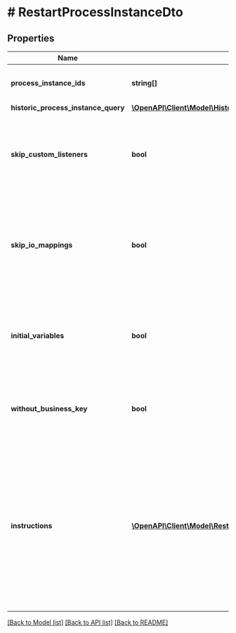 # # RestartProcessInstanceDto

## Properties

Name | Type | Description | Notes
------------ | ------------- | ------------- | -------------
**process_instance_ids** | **string[]** | A list of process instance ids to restart. | [optional]
**historic_process_instance_query** | [**\OpenAPI\Client\Model\HistoricProcessInstanceQueryDto**](HistoricProcessInstanceQueryDto.md) |  | [optional]
**skip_custom_listeners** | **bool** | Skip execution listener invocation for activities that are started as part of this request. | [optional]
**skip_io_mappings** | **bool** | Skip execution of [input/output variable mappings](https://docs.camunda.org/manual/latest/user-guide/process-engine/variables/#input-output-variable-mapping) for activities that are started as part of this request. | [optional]
**initial_variables** | **bool** | Set the initial set of variables during restart. By default, the last set of variables is used. | [optional]
**without_business_key** | **bool** | Do not take over the business key of the historic process instance. | [optional]
**instructions** | [**\OpenAPI\Client\Model\RestartProcessInstanceModificationInstructionDto[]**](RestartProcessInstanceModificationInstructionDto.md) | **Optional**. A JSON array of instructions that specify which activities to start the process instance at. If this property is omitted, the process instance starts at its default blank start event. | [optional]

[[Back to Model list]](../../README.md#models) [[Back to API list]](../../README.md#endpoints) [[Back to README]](../../README.md)
